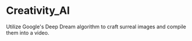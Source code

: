 # Creativity_AI
Utilize Google's Deep Dream algorithm to craft surreal images and compile them into a video.

